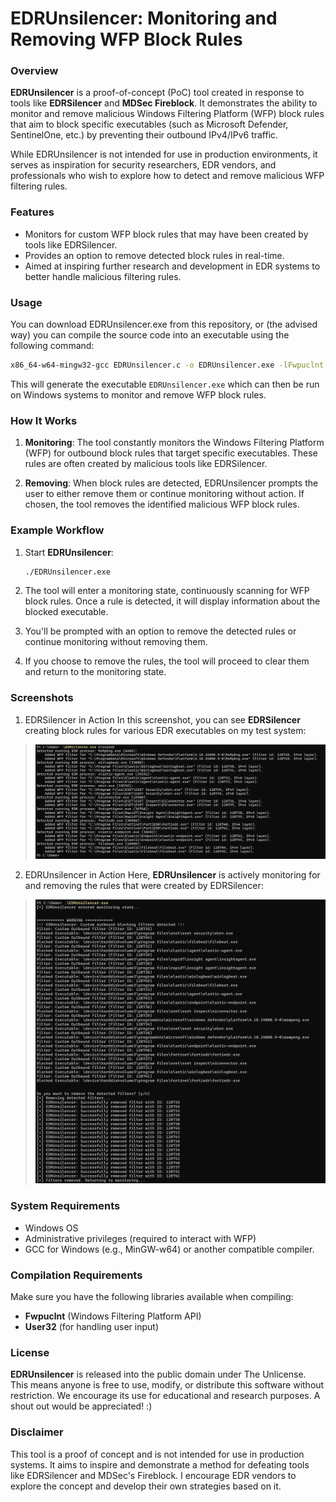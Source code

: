 # EDRUnsilencer: Monitoring and Removing WFP Block Rules

### Overview

**EDRUnsilencer** is a proof-of-concept (PoC) tool created in response to tools like **EDRSilencer** and **MDSec Fireblock**. It demonstrates the ability to monitor and remove malicious Windows Filtering Platform (WFP) block rules that aim to block specific executables (such as Microsoft Defender, SentinelOne, etc.) by preventing their outbound IPv4/IPv6 traffic.

While EDRUnsilencer is not intended for use in production environments, it serves as inspiration for security researchers, EDR vendors, and professionals who wish to explore how to detect and remove malicious WFP filtering rules.

### Features

- Monitors for custom WFP block rules that may have been created by tools like EDRSilencer.
- Provides an option to remove detected block rules in real-time.
- Aimed at inspiring further research and development in EDR systems to better handle malicious filtering rules.

### Usage

You can download EDRUnsilencer.exe from this repository, or (the advised way) you can compile the source code into an executable using the following command:

```bash
x86_64-w64-mingw32-gcc EDRUnsilencer.c -o EDRUnsilencer.exe -lFwpuclnt -luser32 -mconsole
```

This will generate the executable `EDRUnsilencer.exe` which can then be run on Windows systems to monitor and remove WFP block rules.

### How It Works

1. **Monitoring**: The tool constantly monitors the Windows Filtering Platform (WFP) for outbound block rules that target specific executables. These rules are often created by malicious tools like EDRSilencer.
  
2. **Removing**: When block rules are detected, EDRUnsilencer prompts the user to either remove them or continue monitoring without action. If chosen, the tool removes the identified malicious WFP block rules.

### Example Workflow

1. Start **EDRUnsilencer**:
   ```bash
   ./EDRUnsilencer.exe
   ```

2. The tool will enter a monitoring state, continuously scanning for WFP block rules. Once a rule is detected, it will display information about the blocked executable.

3. You'll be prompted with an option to remove the detected rules or continue monitoring without removing them.

4. If you choose to remove the rules, the tool will proceed to clear them and return to the monitoring state.

### Screenshots

1. EDRSilencer in Action
In this screenshot, you can see **EDRSilencer** creating block rules for various EDR executables on my test system:
> ![Screenshot of EDRSilencer in action](EDRSilencer-Demo-Screenshot.png)

2. EDRUnsilencer in Action
Here, **EDRUnsilencer** is actively monitoring for and removing the rules that were created by EDRSilencer:
> ![Screenshot of EDRUnsilencer in action](EDRUnsilencer-Demo-Screenshot.png)


### System Requirements

- Windows OS
- Administrative privileges (required to interact with WFP)
- GCC for Windows (e.g., MinGW-w64) or another compatible compiler.

### Compilation Requirements

Make sure you have the following libraries available when compiling:
- **Fwpuclnt** (Windows Filtering Platform API)
- **User32** (for handling user input)

### License

**EDRUnsilencer** is released into the public domain under The Unlicense. This means anyone is free to use, modify, or distribute this software without restriction. We encourage its use for educational and research purposes. A shout out would be appreciated! :)

### Disclaimer

This tool is a proof of concept and is not intended for use in production systems. It aims to inspire and demonstrate a method for defeating tools like EDRSilencer and MDSec's Fireblock. I encourage EDR vendors to explore the concept and develop their own strategies based on it.
